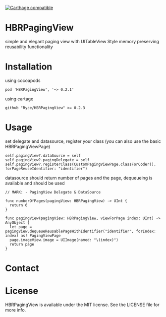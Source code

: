 [![Carthage compatible](https://img.shields.io/badge/Carthage-compatible-4BC51D.svg?style=flat)](https://github.com/Carthage/Carthage)

# HBRPagingView
simple and elegant paging view with UITableView Style memory preserving reusability functionality

# Installation

using cocoapods

`pod 'HBRPagingView', '~> 0.2.1'`

using cartage

`github "Ryce/HBRPagingView" >= 0.2.3`

# Usage

set delegate and datasource, register your class (you can also use the basic HBRPagingViewPage)

```
self.pagingView?.dataSource = self
self.pagingView?.pagingDelegate = self
self.pagingView?.registerClass(CustomPagingViewPage.classForCoder(), forPageReuseIdentifier: "identifier")
```

datasource should return number of pages and the page, dequeueing is available and should be used

```
// MARK: - PagingView Delegate & DataSource
  
func numberOfPages(pagingView: HBRPagingView) -> UInt {
  return 6
}
  
func pagingView(pagingView: HBRPagingView, viewForPage index: UInt) -> AnyObject {
  let page = pagingView.dequeueReusablePageWithIdentifier("identifier", forIndex: index) as! PagingViewPage
  page.imageView.image = UIImage(named: "\(index)")
  return page
}
```

# Contact



# License
HBRPagingView is available under the MIT license. See the LICENSE file for more info.